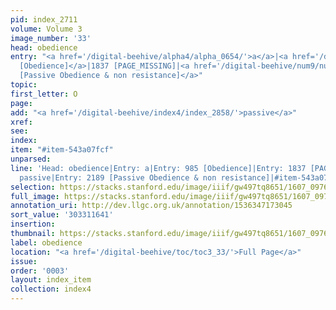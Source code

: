 ```yaml
---
pid: index_2711
volume: Volume 3
image_number: '33'
head: obedience
entry: "<a href='/digital-beehive/alpha4/alpha_0654/'>a</a>|<a href='/digital-beehive/num4/num_1315/'>985
  [Obedience]</a>|1837 [PAGE_MISSING]|<a href='/digital-beehive/num9/num_3133/'>2189
  [Passive Obedience & non resistance]</a>"
topic:
first_letter: O
page:
add: "<a href='/digital-beehive/index4/index_2858/'>passive</a>"
xref:
see:
index:
item: "#item-543a07fcf"
unparsed:
line: 'Head: obedience|Entry: a|Entry: 985 [Obedience]|Entry: 1837 [PAGE_MISSING]|Add:
  passive|Entry: 2189 [Passive Obedience & non resistance]|#item-543a07fcf'
selection: https://stacks.stanford.edu/image/iiif/gw497tq8651/1607_0976/145,1641,789,260/full/0/default.jpg
full_image: https://stacks.stanford.edu/image/iiif/gw497tq8651/1607_0976/full/full/0/default.jpg
annotation_uri: http://dev.llgc.org.uk/annotation/1536347173045
sort_value: '303311641'
insertion:
thumbnail: https://stacks.stanford.edu/image/iiif/gw497tq8651/1607_0976/145,1641,789,260/150,/0/default.jpg
label: obedience
location: "<a href='/digital-beehive/toc/toc3_33/'>Full Page</a>"
issue:
order: '0003'
layout: index_item
collection: index4
---
```

